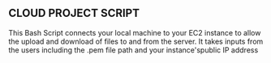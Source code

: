 **CLOUD PROJECT SCRIPT**
--
This Bash Script connects your local machine to your EC2 instance to allow the upload and download of files to and from the server.
It takes inputs from the users including the .pem file path and your instance'spublic IP address
